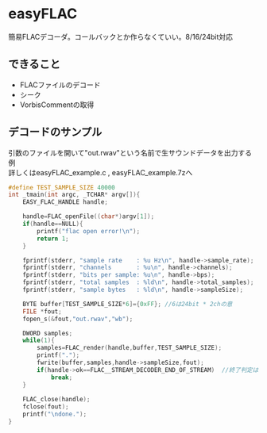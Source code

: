 # easyFLAC
簡易FLACデコーダ。コールバックとか作らなくていい。8/16/24bit対応

## できること

+ FLACファイルのデコード
+ シーク
+ VorbisCommentの取得
 
## デコードのサンプル
引数のファイルを開いて"out.rwav"という名前で生サウンドデータを出力する例  
詳しくはeasyFLAC_example.c , easyFLAC_example.7zへ
```c
#define TEST_SAMPLE_SIZE 40000
int _tmain(int argc, _TCHAR* argv[]){
	EASY_FLAC_HANDLE handle;

	handle=FLAC_openFile((char*)argv[1]);
	if(handle==NULL){
		printf("flac open error!\n");
		return 1;
	}

	fprintf(stderr, "sample rate    : %u Hz\n", handle->sample_rate);
	fprintf(stderr, "channels       : %u\n", handle->channels);
	fprintf(stderr, "bits per sample: %u\n", handle->bps);
	fprintf(stderr, "total samples  : %ld\n", handle->total_samples);
	fprintf(stderr, "sample bytes   : %ld\n", handle->sampleSize);

	BYTE buffer[TEST_SAMPLE_SIZE*6]={0xFF};	//6は24bit * 2chの意
 	FILE *fout;
	fopen_s(&fout,"out.rwav","wb");

	DWORD samples;
	while(1){
		samples=FLAC_render(handle,buffer,TEST_SAMPLE_SIZE);
		printf(".");
		fwrite(buffer,samples,handle->sampleSize,fout);
		if(handle->ok==FLAC__STREAM_DECODER_END_OF_STREAM)  //終了判定はこのようにする
  		    break;
	}	
	
	FLAC_close(handle);
	fclose(fout);
	printf("\ndone.");
}
```
  
